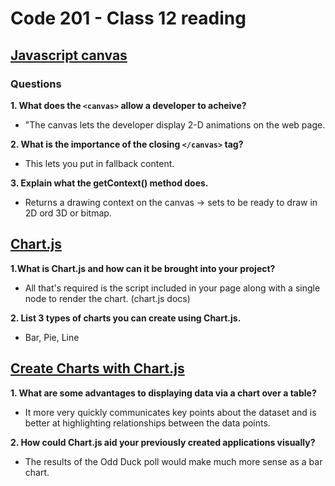 # Code 201 - Class 12 reading

## [Javascript canvas](https://www.javascripttutorial.net/web-apis/javascript-canvas/)

### Questions

**1. What does the `<canvas>` allow a developer to acheive?**

- "The canvas lets the developer display 2-D animations on the web page.

**2. What is the importance of the closing `</canvas>` tag?**

- This lets you put in fallback content.

**3. Explain what the getContext() method does.**

- Returns a drawing context on the canvas -> sets to be ready to draw in 2D ord 3D or bitmap.


## [Chart.js](https://www.chartjs.org/docs/latest/)

**1.What is Chart.js and how can it be brought into your project?**

-  All that's required is the script included in your page along with a single <canvas> node to render the chart. (chart.js docs)

**2. List 3 types of charts you can create using Chart.js.**

- Bar, Pie, Line

## [Create Charts with Chart.js](https://www.webdesignerdepot.com/2013/11/easily-create-stunning-animated-charts-with-chart-js/)

**1. What are some advantages to displaying data via a chart over a table?**

- It more very quickly communicates key points about the dataset and is better at highlighting relationships between the data points.

**2. How could Chart.js aid your previously created applications visually?**

- The results of the Odd Duck poll would make much more sense as a bar chart.
